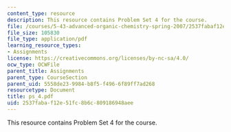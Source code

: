 ```yaml
---
content_type: resource
description: This resource contains Problem Set 4 for the course.
file: /courses/5-43-advanced-organic-chemistry-spring-2007/2537fabaf12e51fc8b6c809186948aee_ps_4.pdf
file_size: 105830
file_type: application/pdf
learning_resource_types:
- Assignments
license: https://creativecommons.org/licenses/by-nc-sa/4.0/
ocw_type: OCWFile
parent_title: Assignments
parent_type: CourseSection
parent_uid: 5558de23-9984-b8f5-f496-6f89ff7ad268
resourcetype: Document
title: ps_4.pdf
uid: 2537faba-f12e-51fc-8b6c-809186948aee
---
```

This resource contains Problem Set 4 for the course.